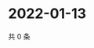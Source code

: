 # 2022-01-13

共 0 条

<!-- BEGIN WEIBO -->
<!-- 最后更新时间 Thu Jan 13 2022 12:15:54 GMT+0800 (China Standard Time) -->

<!-- END WEIBO -->
